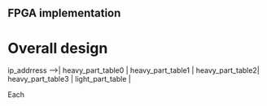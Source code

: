 ## FPGA implementation

# Overall design
 				
ip_addrress -->| heavy_part_table0 | heavy_part_table1 | heavy_part_table2| heavy_part_table3 | light_part_table |
				
Each 				
